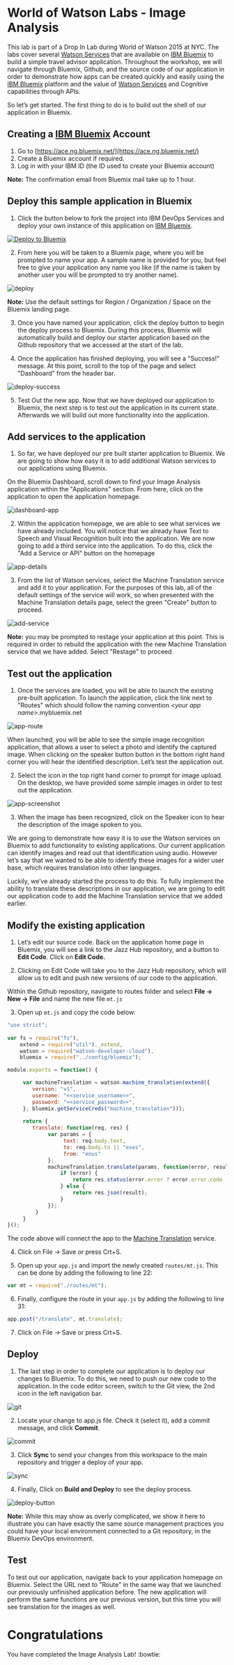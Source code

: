 # World of Watson Labs - Image Analysis
 
This lab is part of a Drop In Lab during World of Watson 2015 at NYC. The labs cover several [Watson Services][wdc_services] that are available on [IBM Bluemix][bluemix] to build a simple travel advisor application. Throughout the workshop, we will navigate through Bluemix, Github, and the source code of our application in order to demonstrate how apps can be created quickly and easily using the [IBM Bluemix][bluemix] platform and the value of [Watson Services][wdc_services] and Cognitive capabilities through APIs.

So let’s get started. The first thing to do is to build out the shell of our application in Bluemix.

## Creating a [IBM Bluemix][bluemix] Account

  1. Go to [https://ace.ng.bluemix.net/](https://ace.ng.bluemix.net/)
  2. Create a Bluemix account if required.
  3. Log in with your IBM ID (the ID used to create your Bluemix account)

**Note:** The confirmation email from Bluemix mail take up to 1 hour.

## Deploy this sample application in Bluemix

  1. Click the button below to fork the project into IBM DevOps Services and deploy your own instance of this application on [IBM Bluemix][bluemix].

  [![Deploy to Bluemix](https://bluemix.net/deploy/button.png)](https://bluemix.net/deploy?repository=https://github.com/aldelucca1/image-analysis)

  2. From here you will be taken to a Bluemix page, where you will be prompted to name your app. A sample name is provided for you, but feel free to give your application any name you like (if the name is taken by another user you will be prompted to try another name).

  ![deploy](instructions/deploy.png)

  **Note:** Use the default settings for Region / Organization / Space on the Bluemix landing page.

  3. Once you have named your application, click the deploy button to begin the deploy process to Bluemix. During this process, Bluemix will automatically build and deploy our starter application based on the Github repository that we accessed at the start of the lab.

  4. Once the application has finished deploying, you will see a "Success!" message. At this point, scroll to the top of the page and select "Dashboard" from the header bar.

  ![deploy-success](instructions/deploy-success.png)

  5. Test Out the new app. Now that we have deployed our application to Bluemix, the next step is to test out the application in its current state. Afterwards we will build out more functionality into the application.
  
## Add services to the application

  1. So far, we have deployed our pre built starter application to Bluemix. We are going to show how easy it is to add additional Watson services to our applications using Bluemix.  On the Bluemix Dashboard, scroll down to find your Image Analysis application within the "Applications" section. From here, click on the application to open the application homepage.
  
  ![dashboard-app](instructions/dashboard-app.png)
  
  2. Within the application homepage, we are able to see what services we have already included. You will notice that we already have Text to Speech and Visual Recognition built into the application. We are now going to add a third service into the application.To do this, click the "Add a Service or API" button on the homepage

  ![app-details](instructions/app-details.png)
  
  3. From the list of Watson services, select the Machine Translation service and add it to your application. For the purposes of this lab, all of the default settings of the service will work, so when presented with the Machine Translation details page, select the green "Create" button to proceed.

  ![add-service](instructions/add-service.png)
    **Note:** you may be prompted to restage your application at this point. This is required in order to rebuild the application with the new Machine Translation service that we have added. Select "Restage" to proceed.
  
## Test out the application

  1. Once the services are loaded, you will be able to launch the existing pre-built application. To launch the application, click the link next to "Routes" which should follow the naming convention *\<your app name\>*.mybluemix.net

  ![app-route](instructions/app-route.png)
  
  When launched, you will be able to see the simple image recognition application, that allows a user to select a photo and identify the captured image. When clicking on the speaker button button in the bottom right hand corner you will hear the identified description.Let’s test the application out. 

  2. Select the icon in the top right hand corner to prompt for image upload. On the desktop, we have provided some sample images in order to test out the application.

  ![app-screenshot](instructions/app-screenshot.png)

  3. When the image has been recognized, click on the Speaker icon to hear the description of the image spoken to you.
  
We are going to demonstrate how easy it is to use the Watson services on Bluemix to add functionality to existing applications. Our current application can identify images and read out that identification using audio. However let’s say that we wanted to be able to identify these images for a wider user base, which requires translation into other languages.Luckily, we’ve already started the process to do this. To fully implement the ability to translate these descriptions in our application, we are going to edit our application code to add the Machine Translation service that we added earlier.
  
## Modify the existing application

  1. Let’s edit our source code. Back on the application home page in Bluemix, you will see a link to the Jazz Hub repository, and a button to **Edit Code**.
  Click on **Edit Code.**

  2. Clicking on Edit Code will take you to the Jazz Hub repository, which will allow us to edit and push new versions of our code to the application.
    Within the Github repository, navigate to routes folder and select **File -> New -> File** and name the new file `mt.js`

  3. Open up `mt.js` and copy the code below:  

  ```js
  "use strict";	
  var fs = require("fs"),      extend = require("util")._extend,      watson = require("watson-developer-cloud"),      bluemix = require("../config/bluemix");  module.exports = function() {
         var machineTranslation = watson.machine_translation(extend({          version: "v1",          username: "<<service_username>>",          password: "<<service_password>>",       }, bluemix.getServiceCreds("machine_translation")));     
       return {          translate: function(req, res) {               var params = {                    text: req.body.text,                    to: req.body.to || "eses",                    from: "enus"
               };               machineTranslation.translate(params, function(error, result) {                   if (error) {                       return res.status(error.error ? error.error.code || 500 : 500).json({ error: error });                   } else {                       return res.json(result);                   }
               });           } 
       }  }();
  ```

  The code above will connect the app to the [Machine Translation][mt_service] service.
  
  4. Click on File -> Save or press Crt+S.
  
  5. Open up your `app.js` and import the newly created `routes/mt.js`. This can be done by adding the following to line 22: 
    
  ```js
  var mt = require("./routes/mt");
  ```

  6. Finally, configure the route in your `app.js` by adding the following to line 31:

  ```js
  app.post("/translate", mt.translate);
  ```
  
  7. Click on File -> Save or press Crt+S.

## Deploy

  1. The last step in order to complete our application is to deploy our changes to Bluemix. To do this, we need to push our new code to the application. In the code editor screen, switch to the Git view, the 2nd icon in the left navigation bar.

  ![git](instructions/git.png)

  2. Locate your change to app.js file. Check it (select it), add a commit message, and click **Commit**.

  ![commit](instructions/commit.png)

  3. Click **Sync** to send your changes from this workspace to the main repository and trigger a deploy of your app.

  ![sync](instructions/sync.png)

  4. Finally, Click on **Build and Deploy** to see the deploy process.

  ![deploy-button](instructions/build-and-deploy.png)

**Note:** While this may show as overly complicated, we show it here to illustrate you can have exactly the same source management practices you could have your local environment connected to a Git repository, in the Bluemix DevOps environment.

## Test

To test out our application, navigate back to your application homepage on Bluemix. Select the URL next to "Route" in the same way that we launched our previously unfinished application before.The new application will perform the same functions are our previous version, but this time you will see translation for the images as well.

# Congratulations 
You have completed the Image Analysis Lab! :bowtie:

[bluemix]: https://console.ng.bluemix.net/
[wdc_services]: http://www.ibm.com/smarterplanet/us/en/ibmwatson/developercloud/services-catalog.html
[mt_service]: http://www.ibm.com/smarterplanet/us/en/ibmwatson/developercloud/machine-translation.html